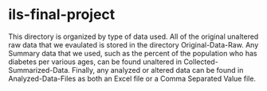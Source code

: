 # ils-final-project

This directory is organized by type of data used. All of the original unaltered raw data that we evaulated is stored in the directory Original-Data-Raw.
Any Summary data that we used, such as the percent of the population who has diabetes per various ages, can be found unaltered in Collected-Summarized-Data.
Finally, any analyzed or altered data can be found in Analyzed-Data-Files as both an Excel file or a Comma Separated Value file.
 
